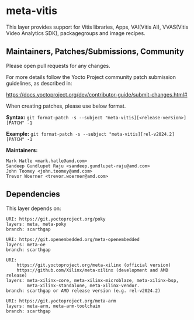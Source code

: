 # meta-vitis

This layer provides support for Vitis libraries, Apps, VAI(Vitis AI), VVAS(Vitis Video Analytics SDK),
packagegroups and image recipes.

## Maintainers, Patches/Submissions, Community

Please open pull requests for any changes.

For more details follow the Yocto Project community patch submission guidelines,
as described in:

https://docs.yoctoproject.org/dev/contributor-guide/submit-changes.html#

When creating patches, please use below format.

**Syntax:**
`git format-patch -s --subject "meta-vitis][<release-version>][PATCH" -1`

**Example:**
`git format-patch -s --subject "meta-vitis][rel-v2024.2][PATCH" -1`

**Maintainers:**

	Mark Hatle <mark.hatle@amd.com>
	Sandeep Gundlupet Raju <sandeep.gundlupet-raju@amd.com>
	John Toomey <john.toomey@amd.com>
	Trevor Woerner <trevor.woerner@amd.com>

## Dependencies

This layer depends on:

	URI: https://git.yoctoproject.org/poky
	layers: meta, meta-poky
	branch: scarthgap

	URI: https://git.openembedded.org/meta-openembedded
	layers: meta-oe
	branch: scarthgap

	URI:
        https://git.yoctoproject.org/meta-xilinx (official version)
        https://github.com/Xilinx/meta-xilinx (development and AMD release)
	layers: meta-xilinx-core, meta-xilinx-microblaze, meta-xilinx-bsp,
            meta-xilinx-standalone, meta-xilinx-vendor.
	branch: scarthgap or AMD release version (e.g. rel-v2024.2)

	URI: https://git.yoctoproject.org/meta-arm
	layers: meta-arm, meta-arm-toolchain
	branch: scarthgap
